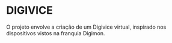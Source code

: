 # DIGIVICE
O projeto envolve a criação de um Digivice virtual, inspirado nos dispositivos vistos na franquia Digimon.
